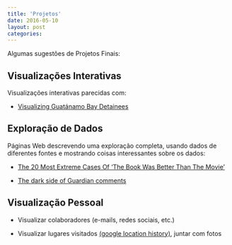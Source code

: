 ```yaml
---
title: 'Projetos'
date: 2016-05-10
layout: post
categories: 
---
```


Algumas sugestões de Projetos Finais:

## Visualizações Interativas

Visualizações interativas parecidas com:

* [Visualizing Guatánamo Bay Detainees](https://braid.io/tile/guantanamo-bay-detainees)


## Exploração de Dados

Páginas Web descrevendo uma exploração completa, usando dados de diferentes fontes e mostrando coisas interessantes sobre os dados:

* [The 20 Most Extreme Cases Of ‘The Book Was Better Than The Movie’](http://fivethirtyeight.com/features/the-20-most-extreme-cases-of-the-book-was-better-than-the-movie/)

* [The dark side of Guardian comments](https://www.theguardian.com/technology/2016/apr/12/the-dark-side-of-guardian-comments?CMP=share_btn_tw)

## Visualização Pessoal

* Visualizar colaboradores (e-mails, redes sociais, etc.)

* Visualizar lugares visitados [(google location history)](https://www.google.com/maps/timeline), juntar com fotos


